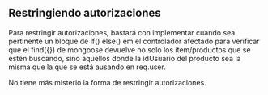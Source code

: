 
## Restringiendo autorizaciones

Para restringir autorizaciones, bastará con implementar cuando sea pertinente un bloque de if() else() em el controlador afectado para verificar que el find({}) de mongoose devuelve no solo los item/productos que se estén buscando, sino aquellos donde la idUsuario del producto sea la misma que la que se está ausando en req.user. 

No tiene más misterio la forma de restringir autorizaciones.